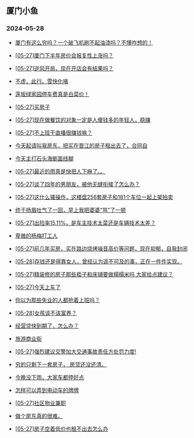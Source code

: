 ## 厦门小鱼 
### 2024-05-28

+ [厦门有这么穷吗？一个破飞机刷不起油漆吗？不懂咋想的！](http://bbs.xmfish.com/read-htm-tid-18196185.html)

+ [[05-27]厦门下半年房价会报复性上涨吗？](http://bbs.xmfish.com/read-htm-tid-18196229.html)

+ [[05-27]逆风开局，现在开店会有结果吗？](http://bbs.xmfish.com/read-htm-tid-18196137.html)

+ [不虚，此行。雪快化咯](http://bbs.xmfish.com/read-htm-tid-18196188.html)

+ [莲坂绿家园停车费真是白菜价！](http://bbs.xmfish.com/read-htm-tid-18196366.html)

+ [[05-27]买房子](http://bbs.xmfish.com/read-htm-tid-18196285.html)

+ [[05-27]现在做餐饮的对象一定是人傻钱多的年轻人，稳赚](http://bbs.xmfish.com/read-htm-tid-18196303.html)

+ [[05-27]不上班干直播很赚钱嘛？](http://bbs.xmfish.com/read-htm-tid-18196168.html)

+ [今天起请叫我房东，把买在晋江的房子租出去了，合同自](http://bbs.xmfish.com/read-htm-tid-18196479.html)

+ [今天主打石头海蛎面线糊](http://bbs.xmfish.com/read-htm-tid-18196169.html)

+ [[05-27]最近的雨真是快把人下麻了。。](http://bbs.xmfish.com/read-htm-tid-18196288.html)

+ [[05-27]谈了四年的男朋友，被他无缝衔接了怎么办？](http://bbs.xmfish.com/read-htm-tid-18196529.html)

+ [[05-27]这什么骚操作，这楼盘256套房子和181个车位一起上架拍卖](http://bbs.xmfish.com/read-htm-tid-18196481.html)

+ [终于扬眉吐气了一回，早上我把婆婆“骂”了一顿](http://bbs.xmfish.com/read-htm-tid-18196408.html)

+ [[05-27]出险率15.11%，是车主技术太菜还是车辆技术太差？](http://bbs.xmfish.com/read-htm-tid-18196308.html)

+ [卑微的杨梅打工人](http://bbs.xmfish.com/read-htm-tid-18196582.html)

+ [[05-27]前几年买房，买在路边烧烤噪音高价等问题，现在抑郁，自我封闭](http://bbs.xmfish.com/read-htm-tid-18196405.html)

+ [[05-28]存钱还是得靠女人，曾经认为遥不可及的事，正在一件件实现。](http://bbs.xmfish.com/read-htm-tid-18196670.html)

+ [[05-27]精装修的房子那些柜子和床铺要做榻榻米吗 大家给点建议？](http://bbs.xmfish.com/read-htm-tid-18196337.html)

+ [[05-27]今天上车了](http://bbs.xmfish.com/read-htm-tid-18196636.html)

+ [你以为那些失业的人都抢着上班吗？](http://bbs.xmfish.com/read-htm-tid-18196623.html)

+ [[05-28]女孩该不该富养？](http://bbs.xmfish.com/read-htm-tid-18196795.html)

+ [经营贷快到期了，怎么办？](http://bbs.xmfish.com/read-htm-tid-18196492.html)

+ [旅游商业街](http://bbs.xmfish.com/read-htm-tid-18196450.html)

+ [[05-27]强烈建议交警加大交通事故责任方处罚力度!](http://bbs.xmfish.com/read-htm-tid-18196449.html)

+ [穷的只剩下一套房子， 房贷还没还清。](http://bbs.xmfish.com/read-htm-tid-18196671.html)

+ [今晚没下雨，大家车都停好点](http://bbs.xmfish.com/read-htm-tid-18196654.html)

+ [怎样可以弄到电动车的牌牌](http://bbs.xmfish.com/read-htm-tid-18196522.html)

+ [[05-27]社区物业兼职](http://bbs.xmfish.com/read-htm-tid-18196554.html)

+ [做个房东真的很难。](http://bbs.xmfish.com/read-htm-tid-18196784.html)

+ [[05-27]房子空着低价也租不出去怎么办](http://bbs.xmfish.com/read-htm-tid-18196677.html)

